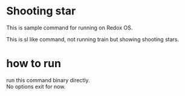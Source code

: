 # Shooting star

This is sample command for running on Redox OS.

This is sl like command, not running train but showing shooting stars.

# how to run

run this command binary directly.  
No options exit for now.
